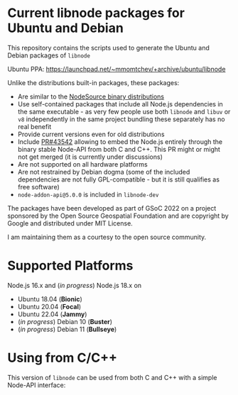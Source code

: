 # Current libnode packages for Ubuntu and Debian

This repository contains the scripts used to generate the Ubuntu and Debian packages of `libnode`

Ubuntu PPA: https://launchpad.net/~mmomtchev/+archive/ubuntu/libnode

Unlike the distributions built-in packages, these packages:
* Are similar to the [NodeSource binary distributions](https://github.com/nodesource/distributions)
* Use self-contained packages that include all Node.js dependencies in the same executable - as very few people use both `libnode` and `libuv` or `v8` independently in the same project bundling these separately has no real benefit
* Provide current versions even for old distributions
* Include [PR#43542](https://github.com/nodejs/node/pull/43542) allowing to embed the Node.js entirely through the binary stable Node-API from both C and C++. This PR might or might not get merged (it is currently under discussions)
* Are not supported on all hardware platforms
* Are not restrained by Debian dogma (some of the included dependencies are not fully GPL-compatible - but it is still qualifies as free software)
* `node-addon-api@5.0.0` is included in `libnode-dev`

The packages have been developed as part of GSoC 2022 on a project sponsored by the Open Source Geospatial Foundation and are copyright by Google and distributed under MIT License.

I am maintaining them as a courtesy to the open source community.

# Supported Platforms

Node.js 16.x and (_in progress_) Node.js 18.x on

* Ubuntu 18.04 (**Bionic**)
* Ubuntu 20.04 (**Focal**)
* Ubuntu 22.04 (**Jammy**)
* (_in progress_) Debian 10 (**Buster**)
* (_in progress_) Debian 11 (**Bullseye**)

# Using from C/C++

This version of `libnode` can be used from both C and C++ with a simple Node-API interface:

